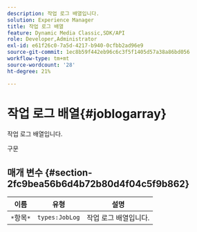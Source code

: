 ```yaml
---
description: 작업 로그 배열입니다.
solution: Experience Manager
title: 작업 로그 배열
feature: Dynamic Media Classic,SDK/API
role: Developer,Administrator
exl-id: e61f26c0-7a5d-4217-b940-0cfbb2ad96e9
source-git-commit: 1ec8b59f442eb96c6c3f5f1405d57a38a86bd056
workflow-type: tm+mt
source-wordcount: '28'
ht-degree: 21%

---
```


# 작업 로그 배열{#joblogarray}

작업 로그 배열입니다.

구문

## 매개 변수 {#section-2fc9bea56b6d4b72b80d4f04c5f9b862}

| 이름 | 유형 | 설명 |
|---|---|---|
| `*`항목`*` | `types:JobLog` | 작업 로그 배열입니다. |
